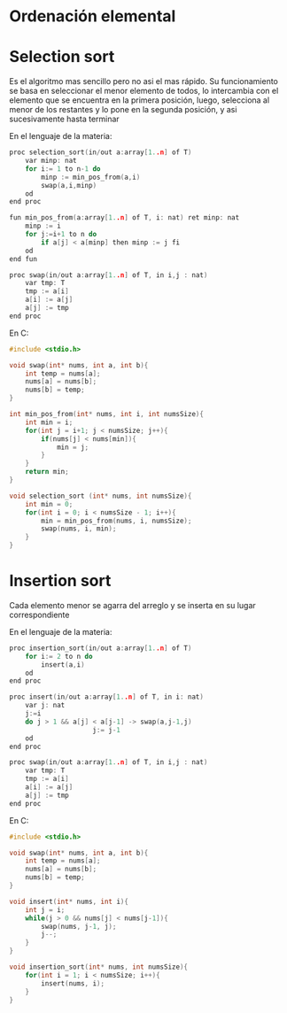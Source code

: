 # Ordenación elemental

# Selection sort

Es el algoritmo mas sencillo pero no asi el mas rápido. Su funcionamiento se basa en seleccionar el menor elemento de todos, lo intercambia con el elemento que se encuentra en la primera posición, luego, selecciona al menor de los restantes y lo pone en la segunda posición, y asi sucesivamente hasta terminar


En el lenguaje de la materia:

```c
proc selection_sort(in/out a:array[1..n] of T)
	var minp: nat
	for i:= 1 to n-1 do
		minp := min_pos_from(a,i)
		swap(a,i,minp)
	od
end proc

fun min_pos_from(a:array[1..n] of T, i: nat) ret minp: nat
	minp := i
	for j:=i+1 to n do
		if a[j] < a[minp] then minp := j fi
	od
end fun

proc swap(in/out a:array[1..n] of T, in i,j : nat)
	var tmp: T
	tmp := a[i]
	a[i] := a[j]
	a[j] := tmp
end proc
```

En C:

```c
#include <stdio.h>

void swap(int* nums, int a, int b){
	int temp = nums[a];
	nums[a] = nums[b];
	nums[b] = temp;
}

int min_pos_from(int* nums, int i, int numsSize){
	int min = i;
	for(int j = i+1; j < numsSize; j++){
		if(nums[j] < nums[min]){
			min = j;
		}
	}
	return min;
}

void selection_sort (int* nums, int numsSize){
	int min = 0;
	for(int i = 0; i < numsSize - 1; i++){
		min = min_pos_from(nums, i, numsSize);
		swap(nums, i, min);	
	}
}

```

# Insertion sort

Cada elemento menor se agarra del arreglo y se inserta en su lugar correspondiente


En el lenguaje de la materia:

```c
proc insertion_sort(in/out a:array[1..n] of T)
	for i:= 2 to n do
		insert(a,i)
	od
end proc

proc insert(in/out a:array[1..n] of T, in i: nat)
	var j: nat
	j:=i
	do j > 1 && a[j] < a[j-1] -> swap(a,j-1,j)
				     j:= j-1
	od
end proc

proc swap(in/out a:array[1..n] of T, in i,j : nat)
	var tmp: T
	tmp := a[i]
	a[i] := a[j]
	a[j] := tmp
end proc														 
```

En C:

```c
#include <stdio.h>

void swap(int* nums, int a, int b){
	int temp = nums[a];
	nums[a] = nums[b];
	nums[b] = temp;
}

void insert(int* nums, int i){
	int j = i;
	while(j > 0 && nums[j] < nums[j-1]){
		swap(nums, j-1, j);
		j--;
	}
}

void insertion_sort(int* nums, int numsSize){
	for(int i = 1; i < numsSize; i++){
		insert(nums, i);
	}
}
```
